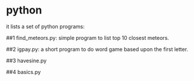 # python
it lists a set of python programs:

##1 find_meteors.py: simple program to list top 10 closest meteors.

##2 igpay.py: a short program to do word game based upon the first letter.

##3 havesine.py

##4 basics.py
